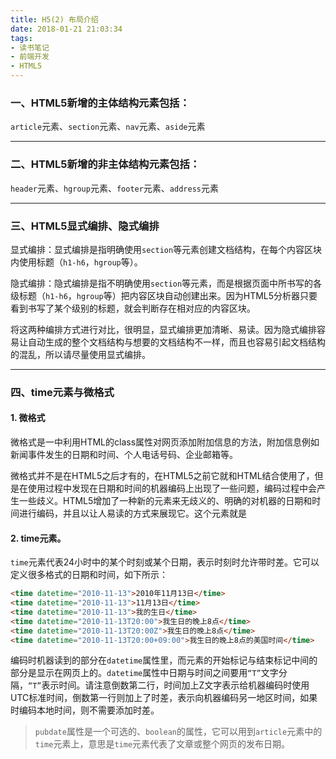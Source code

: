 ```yaml
---
title: H5(2) 布局介绍
date: 2018-01-21 21:03:34
tags: 
- 读书笔记
- 前端开发
- HTML5
---
```


<!-- More -->

### 一、HTML5新增的主体结构元素包括：

`article`元素、`section`元素、`nav`元素、`aside`元素

---

### 二、HTML5新增的非主体结构元素包括：

`header`元素、`hgroup`元素、`footer`元素、`address`元素

---

### 三、HTML5显式编排、隐式编排

显式编排：显式编排是指明确使用`section`等元素创建文档结构，在每个内容区块内使用标题（`h1-h6`，`hgroup`等）。

隐式编排：隐式编排是指不明确使用`section`等元素，而是根据页面中所书写的各级标题（`h1-h6`，`hgroup`等）把内容区块自动创建出来。因为HTML5分析器只要看到书写了某个级别的标题，就会判断存在相对应的内容区块。

将这两种编排方式进行对比，很明显，显式编排更加清晰、易读。因为隐式编排容易让自动生成的整个文档结构与想要的文档结构不一样，而且也容易引起文档结构的混乱，所以请尽量使用显式编排。

---

### 四、time元素与微格式

#### 1. 微格式

微格式是一中利用HTML的class属性对网页添加附加信息的方法，附加信息例如新闻事件发生的日期和时间、个人电话号码、企业邮箱等。

微格式并不是在HTML5之后才有的，在HTML5之前它就和HTML结合使用了，但是在使用过程中发现在日期和时间的机器编码上出现了一些问题，编码过程中会产生一些歧义。HTML5增加了一种新的元素来无歧义的、明确的对机器的日期和时间进行编码，并且以让人易读的方式来展现它。这个元素就是

#### 2. time元素。

`time`元素代表24小时中的某个时刻或某个日期，表示时刻时允许带时差。它可以定义很多格式的日期和时间，如下所示：

```html
<time datetime="2010-11-13">2010年11月13日</time>
<time datetime="2010-11-13">11月13日</time>
<time datetime="2010-11-13">我的生日</time>
<time datetime="2010-11-13T20:00">我生日的晚上8点</time>
<time datetime="2010-11-13T20:00Z">我生日的晚上8点</time>
<time datetime="2010-11-13T20:00+09:00">我生日的晚上8点的美国时间</time>
```

编码时机器读到的部分在`datetime`属性里，而元素的开始标记与结束标记中间的部分是显示在网页上的。`datetime`属性中日期与时间之间要用`“T”`文字分隔，`“T”`表示时间。请注意倒数第二行，时间加上Z文字表示给机器编码时使用UTC标准时间，倒数第一行则加上了时差，表示向机器编码另一地区时间，如果时编码本地时间，则不需要添加时差。

> `pubdate`属性是一个可选的、`boolean`的属性，它可以用到`article`元素中的`time`元素上，意思是`time`元素代表了文章或整个网页的发布日期。
